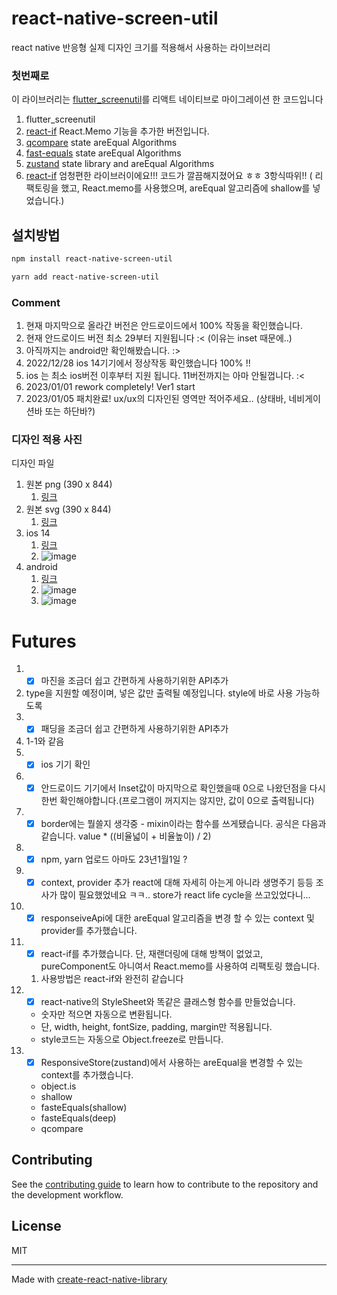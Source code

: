 # react-native-screen-util

react native 반응형 실제 디자인 크기를 적용해서 사용하는 라이브러리

### 첫번째로
 이 라이브러리는 [flutter_screenutil](https://pub.dev/packages/flutter_screenutil)를 리액트 네이티브로 마이그레이션 한 코드입니다
1. flutter_screenutil
2. [react-if](https://github.com/romac/react-if) React.Memo 기능을 추가한 버전입니다.
3. [qcompare](https://www.npmjs.com/package/qcompare) state areEqual Algorithms
4. [fast-equals](https://www.npmjs.com/package/fast-equals) state areEqual Algorithms
5. [zustand](https://www.npmjs.com/package/zustand) state library and areEqual Algorithms
6. [react-if](https://www.npmjs.com/package/react-if) 엄청편한 라이브러이에요!!! 코드가 깔끔해지졌어요 ㅎㅎ 3항식따위!! ( 리팩토링을 했고, React.memo를 사용했으며, areEqual 알고리즘에 shallow를 넣었습니다.)

## 설치방법
```sh
npm install react-native-screen-util
```
```sh
yarn add react-native-screen-util
```
### Comment
1. 현재 마지막으로 올라간 버전은 안드로이드에서 100% 작동을 확인했습니다.
2. 현재 안드로이드 버전 최소 29부터 지원됩니다 :< (이유는 inset 때문에..)
3. 아직까지는 android만 확인해봤습니다. :>
4. 2022/12/28 ios 14기기에서 정상작동 확인했습니다 100% !!
5. ios 는 최소 ios버전 이후부터 지원 됩니다. 11버전까지는 아마 안될껍니다. :<
6. 2023/01/01 rework completely! Ver1 start
7. 2023/01/05 패치완료! ux/ux의 디자인된 영역만 적어주세요.. (상태바, 네비게이션바 또는 하단바?)

### 디자인 적용 사진
디자인 파일
1. 원본 png (390 x 844)
   1. [링크](http://livteam.in:5000/d/s/rjF8YpguyRITa3amuaquDoHPpxDaus6j/yK-0XMcGvioLkOug7vVWnaYRwA5-h6hn-Mr1gf3kWGAo)
2. 원본 svg (390 x 844)
   1. [링크](http://livteam.in:5000/d/s/rjFF5DGtp1NNNBlnE5BeC03I8Wbawycl/FbtgCrf_oLedb89v37uDyWOJJZXPoNRf-Vr1AAZQWGAo)
3. ios 14
    1. [링크](http://livteam.in:5000/d/s/rjGgUMaY8yQ5TVWP6aUtp7cTICozgGAc/aRlzIIzlOqvjwaJcQQyNVSfaGTluH-dk-fb3g-6oWGAo)
    2. ![image](https://github.com/buYoung/react-native-screen-util/raw/main/img/ios/iPhone%2014.png)
4. android
    1. [링크](http://livteam.in:5000/d/s/rjGkffaGo2kdheF1lmYlAjb1H3bmJqaS/NNTh56mN22Li4duFvTRdV2U1sMpzxdvI-pL0gWL8WGAo)
    2. ![image](https://github.com/buYoung/react-native-screen-util/raw/main/img/android/pixel5x_navigation_bar.png)
    3. ![image](https://github.com/buYoung/react-native-screen-util/raw/main/img/android/pixel5x_navigation_bar.png)
# Futures
1.  - [x] 마진을 조금더 쉽고 간편하게 사용하기위한 API추가
   1. type을 지원할 예정이며, 넣은 값만 출력될 예정입니다. style에 바로 사용 가능하도록
2.  - [x] 패딩을 조금더 쉽고 간편하게 사용하기위한 API추가
   1. 1-1와 같음
3.  - [x] ios 기기 확인
4.  - [x] 안드로이드 기기에서 Inset값이 마지막으로 확인했을때 0으로 나왔던점을 다시한번 확인해야합니다.(프로그램이 꺼지지는 않지만, 값이 0으로 출력됩니다)
5.  - [x] border에는 뭘쓸지 생각중 - mixin이라는 함수를 쓰게됐습니다. 공식은 다음과 같습니다. value * ((비율넓이 + 비율높이) / 2)
6. - [x] npm, yarn 업로드 아마도 23년1월1일 ?
7. - [x] context, provider 추가 react에 대해 자세히 아는게 아니라 생명주기 등등 조사가 많이 필요했었네요 ㅋㅋ.. store가 react life cycle을 쓰고있었다니...
8. - [x] responseiveApi에 대한 areEqual 알고리즘을 변경 할 수 있는 context 및 provider를 추가했습니다.
9. - [x] react-if를 추가했습니다. 단, 재랜더링에 대해 방책이 없었고, pureComponent도 아니여서 React.memo를 사용하여 리팩토링 했습니다.
   1. 사용방법은 react-if와 완전히 같습니다
10. - [x] react-native의 StyleSheet와 똑같은 클래스형 함수를 만들었습니다.
    - 숫자만 적으면 자동으로 변환됩니다.
    - 단, width, height, fontSize, padding, margin만 적용됩니다.
    - style코드는 자동으로 Object.freeze로 만듭니다.
11. - [x] ResponsiveStore(zustand)에서 사용하는 areEqual을 변경할 수 있는 context를 추가했습니다.
    - object.is
    - shallow
    - fasteEquals(shallow)
    - fasteEquals(deep)
    - qcompare
## Contributing

See the [contributing guide](CONTRIBUTING.md) to learn how to contribute to the repository and the development workflow.

## License

MIT

---

Made with [create-react-native-library](https://github.com/callstack/react-native-builder-bob)
